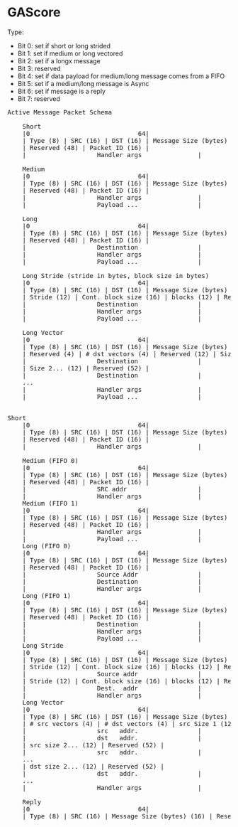 # GAScore

Type:  
 * Bit 0: set if short or long strided  
 * Bit 1: set if medium or long vectored
 * Bit 2: set if a longx message
 * Bit 3: reserved
 * Bit 4: set if data payload for medium/long message comes from a FIFO
 * Bit 5: set if a medium/long message is Async
 * Bit 6: set if message is a reply
 * Bit 7: reserved

<pre>
Active Message Packet Schema

    Short
    |0                             64|
    | Type (8) | SRC (16) | DST (16) | Message Size (bytes) (16) | Handler (4) | # Args (4) |
    | Reserved (48) | Packet ID (16) |
    |                   Handler args               |

    Medium
    |0                             64|
    | Type (8) | SRC (16) | DST (16) | Message Size (bytes) (16) | Handler (4) | # Args (4) |
    | Reserved (48) | Packet ID (16) |
    |                   Handler args               |
    |                   Payload ...                |

    Long
    |0                             64|
    | Type (8) | SRC (16) | DST (16) | Message Size (bytes) (16) | Handler (4) | # Args (4) |
    | Reserved (48) | Packet ID (16) |
    |                   Destination                |
    |                   Handler args               |
    |                   Payload ...                |

    Long Stride (stride in bytes, block size in bytes)
    |0                             64|
    | Type (8) | SRC (16) | DST (16) | Message Size (bytes) (16) | Handler (4) | # Args (4) |
    | Stride (12) | Cont. block size (16) | blocks (12) | Reserved (8) | Packet ID (16) |
    |                   Destination                |
    |                   Handler args               |
    |                   Payload ...                |

    Long Vector 
    |0                             64|
    | Type (8) | SRC (16) | DST (16) | Message Size (bytes) (16) | Handler (4) | # Args (4) |
    | Reserved (4) | # dst vectors (4) | Reserved (12) | Size 1 (12) | Reserved (16) | Packet ID (16) |
    |                   Destination                |
    | Size 2... (12) | Reserved (52) |
    |                   Destination                |
    ...
    |                   Handler args               |
    |                   Payload ...                |


Short
    |0                             64|
    | Type (8) | SRC (16) | DST (16) | Message Size (bytes) (16) | Handler (4) | # Args (4) |
    | Reserved (48) | Packet ID (16) |
    |                   Handler args               |
    
    Medium (FIFO 0)
    |0                             64|
    | Type (8) | SRC (16) | DST (16) | Message Size (bytes) (16) | Handler (4) | # Args (4) |
    | Reserved (48) | Packet ID (16) |
    |                   SRC addr                   |
    |                   Handler args               |
    Medium (FIFO 1)
    |0                             64|
    | Type (8) | SRC (16) | DST (16) | Message Size (bytes) (16) | Handler (4) | # Args (4) |
    | Reserved (48) | Packet ID (16) |
    |                   Handler args               |
    |                   Payload ...                |
    Long (FIFO 0)
    |0                             64|
    | Type (8) | SRC (16) | DST (16) | Message Size (bytes) (16) | Handler (4) | # Args (4) |
    | Reserved (48) | Packet ID (16) |
    |                   Source Addr                |
    |                   Destination                |
    |                   Handler args               |
    Long (FIFO 1)
    |0                             64|
    | Type (8) | SRC (16) | DST (16) | Message Size (bytes) (16) | Handler (4) | # Args (4) |
    | Reserved (48) | Packet ID (16) |
    |                   Destination                |
    |                   Handler args               |
    |                   Payload ...                |
    Long Stride 
    |0                             64|
    | Type (8) | SRC (16) | DST (16) | Message Size (bytes) (16) | Handler (4) | # Args (4) |
    | Stride (12) | Cont. block size (16) | blocks (12) | Reserved (24) |
    |                   Source addr                |
    | Stride (12) | Cont. block size (16) | blocks (12) | Reserved (8) | Packet ID (16) |
    |                   Dest.  addr                |
    |                   Handler args               |
    Long Vector 
    |0                             64|
    | Type (8) | SRC (16) | DST (16) | Message Size (bytes) (16) | Handler (4) | # Args (4) |
    | # src vectors (4) | # dst vectors (4) | src Size 1 (12) | dst Size 1 (12) | Reserved (16) | Packet ID (16) |
    |                   src   addr.                |
    |                   dst   addr.                |
    | src size 2... (12) | Reserved (52) |
    |                   src   addr.                |
    ...
    | dst size 2... (12) | Reserved (52) |
    |                   dst   addr.                |
    ...    
    |                   Handler args               |

    Reply
    |0                             64|
    | Type (8) | SRC (16) | Message Size (bytes) (16) | Reserved (8) | Packet ID (16) |
</pre>

